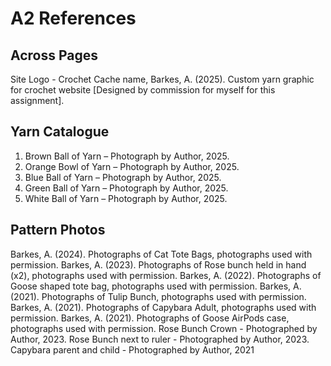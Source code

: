 # A2 References
## Across Pages
Site Logo - Crochet Cache name, 
Barkes, A. (2025). Custom yarn graphic for crochet website [Designed by commission for myself for this assignment].
## Yarn Catalogue
1. Brown Ball of Yarn – Photograph by Author, 2025.
2. Orange Bowl of Yarn – Photograph by Author, 2025.
3. Blue Ball of Yarn – Photograph by Author, 2025.
4. Green Ball of Yarn – Photograph by Author, 2025.
5. White Ball of Yarn – Photograph by Author, 2025.

## Pattern Photos
Barkes, A. (2024). Photographs of Cat Tote Bags, photographs used with permission.
Barkes, A. (2023). Photographs of Rose bunch held in hand (x2), photographs used with permission.
Barkes, A. (2022). Photographs of Goose shaped tote bag, photographs used with permission.
Barkes, A. (2021). Photographs of Tulip Bunch, photographs used with permission.
Barkes, A. (2021). Photographs of Capybara Adult, photographs used with permission.
Barkes, A. (2021). Photographs of Goose AirPods case, photographs used with permission.
Rose Bunch Crown - Photographed by Author, 2023.
Rose Bunch next to ruler - Photographed by Author, 2023.
Capybara parent and child - Photographed by Author, 2021
